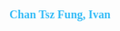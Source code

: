 <!--<h1 align='center'><img src="https://readme-typing-svg.demolab.com?font=Fira+Code&duration=1&pause=1000&center=true&vCenter=true&width=435&lines=Tsz+Fung+Chan+%2C+Ivan" alt="Typing SVG" />  <!--<img src="https://github.com/user-attachments/assets/ee80c7d3-0e11-494b-be19-196e9694eeb9" align="right"  width=100 height=100/>--></h1>
<h1 align='center' style="display: flex; justify-content: center; align-items: center; height: 100vh; font-family: 'Fira Code'; font-size: 20px;color:#36BCF7FF;">
    Chan Tsz Fung, Ivan
</h1>
<h3 align='left'>is a ... </h3>
<ul align='left'><li>👨🏻‍💻 Software Engineer (Fullstack, 🌐Web / 📱Mobile) </li>   <li>👨‍🎓 Computer Science Graduate (@CityUHK, First Class Honours)</li></ul>

<h6 align='left'>Skills/Tools: </h6>
<img src="https://github.com/IvanENERGY/IvanENERGY/assets/90034836/018fa8d8-2a61-4b2b-b923-2028cd1bc534"   width=40 height=40 alt="android"/ >
<img src="https://github.com/IvanENERGY/IvanENERGY/assets/90034836/ca78a560-3ad3-4335-913f-5faa120f3c2a"   width=40 height=40 alt="java"/>
<img src="https://github.com/IvanENERGY/IvanENERGY/assets/90034836/78ae35a2-3fec-4b8f-b5e3-d567c4556a8d"   width=40 height=40 alt="js"/>
<img src="https://github.com/IvanENERGY/IvanENERGY/assets/90034836/be7f8836-fc0b-4e8e-9a19-72c4d528b11e"   width=40 height=40 alt="react"/>
<img src="https://github.com/IvanENERGY/IvanENERGY/assets/90034836/6ef7b761-77a5-45f9-8d9e-cc087f217f34"   width=40 height=40 alt="react-native"/>
<img src="https://github.com/user-attachments/assets/32196cbc-138b-4d8e-bf85-7a80412ad4cf"   width=40 height=40 alt="angular"/>
<img src="https://github.com/IvanENERGY/IvanENERGY/assets/90034836/2fcd1e1b-f5b7-4ca1-b4e7-6406663daa7f"   width=40 height=40 alt="node"/>
<img src="https://github.com/IvanENERGY/IvanENERGY/assets/90034836/aba2d9bc-134d-4ba9-95a1-f0ce2d89e17a"   width=40 height=40 alt="express"/>
<img src="https://github.com/user-attachments/assets/b1fe3b2c-9598-42b8-9c18-d631fbfff664"   width=40 height=40 alt="nest"/>
<img src="https://github.com/IvanENERGY/IvanENERGY/assets/90034836/6cee9e8d-5ca2-41ef-afe2-f92a91986e46"   width=40 height=40 alt="dotnet"/ >
<img src="https://github.com/IvanENERGY/IvanENERGY/assets/90034836/3fe38247-3c87-43e8-be12-bc1af444a832"   width=40 height=40 alt="mssql"/>
<img src="https://github.com/IvanENERGY/IvanENERGY/assets/90034836/5a83950f-7bf5-43e7-92be-cdfde7aa145b"   width=40 height=40 alt="mongo"/>
<img src="https://github.com/IvanENERGY/IvanENERGY/assets/90034836/286f952b-0201-431a-9eab-a41106d6d353"   width=40 height=40 alt="postman"/>
<img src="https://github.com/IvanENERGY/IvanENERGY/assets/90034836/b4bc7d37-002e-404a-8102-15689ea05b2f"   width=40 height=40 alt="git"/>
<img src="https://github.com/IvanENERGY/IvanENERGY/assets/90034836/22d400b0-abdf-4543-8b22-337332c32445"   width=40 height=40 alt="vs"/>
<img src="https://github.com/IvanENERGY/IvanENERGY/assets/90034836/931f80ea-0837-4dce-8760-38213c041315"   width=40 height=40 alt="vscode"/>
<hr>
<h3 align='left'>&#128173; To learn more about his work, please visit  <a href="https://ivanchantf.github.io/"><strong>ivanchantf.github.io</strong></a> . </h3>
